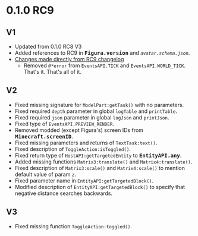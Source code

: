 # 0.1.0 RC9 #

V1
--------------------------------------------------
* Updated from 0.1.0 RC8 V3
* Added references to RC9 in <kbd>**Figura.version**</kbd> and *`avatar.schema.json`*.
* [Changes made directly from RC9 changelog](
    https://discord.com/channels/805969743466332191/959863825581101116/1023783350835630080
  )
  * Removed `@*error` from `EventsAPI.TICK` and `EventsAPI.WORLD_TICK`.  
    That's it. That's all of it.

V2
--------------------------------------------------
* Fixed missing signature for `ModelPart:getTask()` with no parameters.
* Fixed required `depth` parameter in global `logTable` and `printTable`.
* Fixed required `json` parameter in global `logJson` and `printJson`.
* Fixed type of `EventsAPI.PREVIEW_RENDER`.
* Removed modded (except Figura's) screen IDs from <kbd>**Minecraft.screenID**</kbd>.
* Fixed missing parameters and returns of `TextTask:text()`.
* Fixed description of `ToggleAction:isToggled()`.
* Fixed return type of `HostAPI:getTargetedEntity` to <kbd>**EntityAPI.any**</kbd>.
* Added missing functions `Matrix3:translate()` and `Matrix4:translate()`.
* Fixed description of `Matrix3:scale()` and `Matrix4:scale()` to mention default value of param
  `z`.
* Fixed parameter name in `EntityAPI:getTargetedBlock()`.
* Modified description of `EntityAPI:getTargetedBlock()` to specify that negative distance searches
  backwards.

V3
--------------------------------------------------
* Fixed missing function `ToggleAction:toggled()`.
